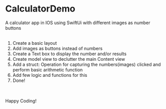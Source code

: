 # CalculatorDemo

A calculator app in IOS using SwiftUi with different images as number buttons<br />
<br />
1) Create a basic layout<br />
2) Add images as buttons instead of numbers<br />
3) Create a Text box to display the number and/or results<br />
4) Create model view to declutter the main Content view<br />
5) Add a struct: Operation for capturing the numbers(images) clicked and perform basic arithmetic function<br />
6) Add few logic and functions for this<br />
7) Done!<br />
<br />
<br />
Happy Coding!
